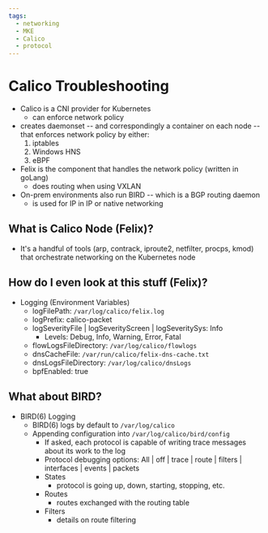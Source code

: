 ```yaml
---
tags:
  - networking
  - MKE
  - Calico
  - protocol
---
```


# Calico Troubleshooting

- Calico is a CNI provider for Kubernetes
  - can enforce network policy
- creates daemonset -- and correspondingly a container on each node -- that enforces network policy by either:
  1. iptables
  2. Windows HNS
  3. eBPF
- Felix is the component that handles the network policy (written in goLang)
  - does routing when using VXLAN
- On-prem environments also run BIRD -- which is a BGP routing daemon
  - is used for IP in IP or native networking

## What is Calico Node (Felix)?

- It's a handful of tools (arp, contrack, iproute2, netfilter, procps, kmod) that orchestrate networking on the Kubernetes node

## How do I even look at this stuff (Felix)?

- Logging (Environment Variables)
  - logFilePath: `/var/log/calico/felix.log`
  - logPrefix: calico-packet
  - logSeverityFile | logSeverityScreen | logSeveritySys: Info
    - Levels: Debug, Info, Warning, Error, Fatal
  - flowLogsFileDirectory: `/var/log/calico/flowlogs`
  - dnsCacheFile: `/var/run/calico/felix-dns-cache.txt`
  - dnsLogsFileDirectory: `/var/log/calico/dnsLogs`
  - bpfEnabled: true

## What about BIRD?

- BIRD(6) Logging
    - BIRD(6) logs by default to `/var/log/calico`
    - Appending configuration into `/var/log/calico/bird/config`
        - If asked, each protocol is capable of writing trace messages about its work to the log
        - Protocol debugging options: All | off | trace | route | filters | interfaces | events | packets
        - States
            * protocol is going up, down, starting, stopping, etc.
        - Routes
            * routes exchanged with the routing table
        - Filters
          - details on route filtering
